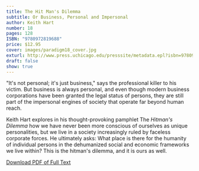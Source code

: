 ```yaml
---
title: The Hit Man's Dilemma
subtitle: Or Business, Personal and Impersonal
author: Keith Hart
number: 18
pages: 128
ISBN: "9780972819688"
price: $12.95
cover: images/paradigm18_cover.jpg
exturl: http://www.press.uchicago.edu/presssite/metadata.epl?isbn=9780972819688
draft: false
show: true
---
```

"It's not personal; it's just business," says the professional killer to his victim. But business is always personal, and even though modern business corporations have been granted the legal status of persons, they are still part of the impersonal engines of society that operate far beyond human reach.

Keith Hart explores in his thought-provoking pamphlet The *Hitman's Dilemma* how we have never been more conscious of ourselves as unique personalities, but we live in a society increasingly ruled by faceless corporate forces. He ultimately asks: What place is there for the humanity of individual persons in the dehumanized social and economic frameworks we live within? This is the hitman's dilemma, and it is ours as well. 

[Download PDF of Full Text](/images/Hart_Paradigm18.pdf)
